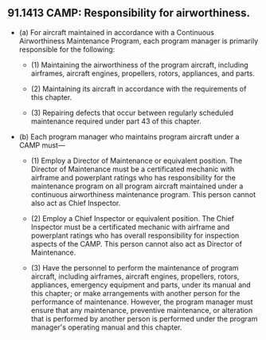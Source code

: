 ## 91.1413   CAMP: Responsibility for airworthiness.

- (a) For aircraft maintained in accordance with a Continuous Airworthiness Maintenance Program, each program manager is primarily responsible for the following:

	+ (1) Maintaining the airworthiness of the program aircraft, including airframes, aircraft engines, propellers, rotors, appliances, and parts.

	+ (2) Maintaining its aircraft in accordance with the requirements of this chapter.

	+ (3) Repairing defects that occur between regularly scheduled maintenance required under part 43 of this chapter.

- (b) Each program manager who maintains program aircraft under a CAMP must—

	+ (1) Employ a Director of Maintenance or equivalent position. The Director of Maintenance must be a certificated mechanic with airframe and powerplant ratings who has responsibility for the maintenance program on all program aircraft maintained under a continuous airworthiness maintenance program. This person cannot also act as Chief Inspector.

	+ (2) Employ a Chief Inspector or equivalent position. The Chief Inspector must be a certificated mechanic with airframe and powerplant ratings who has overall responsibility for inspection aspects of the CAMP. This person cannot also act as Director of Maintenance.

	+ (3) Have the personnel to perform the maintenance of program aircraft, including airframes, aircraft engines, propellers, rotors, appliances, emergency equipment and parts, under its manual and this chapter; or make arrangements with another person for the performance of maintenance. However, the program manager must ensure that any maintenance, preventive maintenance, or alteration that is performed by another person is performed under the program manager's operating manual and this chapter.